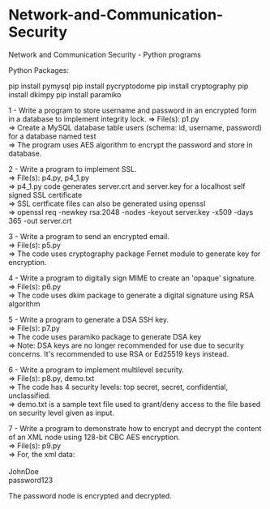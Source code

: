 # Network-and-Communication-Security
Network and Communication Security - Python programs


Python Packages:

pip install pymysql
pip install pycryptodome
pip install cryptography
pip install dkimpy
pip install paramiko

1 - Write a program to store username and password in an encrypted form in a database to implement integrity lock.
=> File(s): p1.py   
=> Create a MySQL database table users (schema: id, username, password) for a database named test     
=> The program uses AES algorithm to encrypt the password and store in database.   
   
2 - Write a program to implement SSL.   
=> File(s): p4.py, p4_1.py   
=> p4_1.py code generates server.crt and server.key for a localhost self signed SSL certificate   
=> SSL certficate files can also be generated using openssl    
=> openssl req -newkey rsa:2048 -nodes -keyout server.key -x509 -days 365 -out server.crt   
   
3 - Write a program to send an encrypted email.   
=> File(s): p5.py   
=> The code uses cryptography package Fernet module to generate key for encryption.   
   
4 - Write a program to digitally sign MIME to create an 'opaque' signature.   
=> File(s): p6.py   
=> The code uses dkim package to generate a digital signature using RSA algorithm   
   
5 - Write a program to generate a DSA SSH key.   
=> File(s): p7.py   
=> The code uses paramiko package to generate DSA key   
=> Note: DSA keys are no longer recommended for use due to security concerns. It's recommended to use RSA or Ed25519 keys instead.   
   
6 - Write a program to implement multilevel security.   
=> File(s): p8.py, demo.txt   
=> The code has 4 security levels: top secret, secret, confidential, unclassified.   
=> demo.txt is a sample text file used to grant/deny access to the file based on security level given as input.   
   
7 - Write a program to demonstrate how to encrypt and decrypt the content of an XML node using 128-bit CBC AES encryption.   
=> File(s): p9.py   
=> For, the xml data:   
   <user>  
      <username>JohnDoe</username>  
      <password>password123</password>  
   </user> 
   
The password node is encrypted and decrypted.
